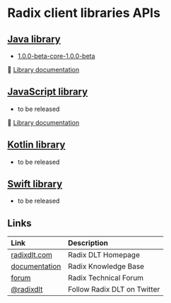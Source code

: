 # Radix client libraries APIs

## [Java library](https://docs.radixdlt.com/radixdlt-java)

* [1.0.0-beta-core-1.0.0-beta](java/1.0.0-beta-core-1.0.0-beta)

📖 [Library documentation](https://docs.radixdlt.com/radixdlt-java)

## [JavaScript library](https://docs.radixdlt.com/radixdlt-js)

* to be released

📖 [Library documentation](https://docs.radixdlt.com/radixdlt-js)

## [Kotlin library](https://docs.radixdlt.com/radixdlt-kotlin)

* to be released

## [Swift library](https://docs.radixdlt.com/radixdlt-swift)

* to be released

## Links

| Link | Description |
| :----- | :------ |
[radixdlt.com](https://radixdlt.com/) | Radix DLT Homepage
[documentation](https://docs.radixdlt.com/) | Radix Knowledge Base
[forum](https://forum.radixdlt.com/) | Radix Technical Forum
[@radixdlt](https://twitter.com/radixdlt) | Follow Radix DLT on Twitter
